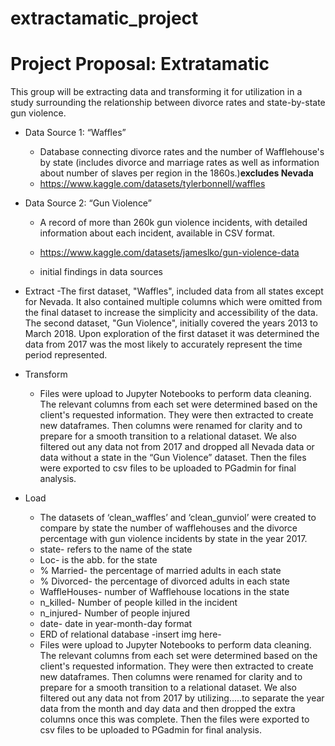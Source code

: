 # extractamatic_project
# Project Proposal: Extratamatic

This group will be extracting data and transforming it for utilization in a study surrounding the relationship between divorce rates and state-by-state gun violence.

- Data Source 1: “Waffles”
  - Database connecting divorce rates and the number of Wafflehouse's by state (includes divorce and marriage rates as well as information about number of slaves per region in the 1860s.)**excludes Nevada**
  - https://www.kaggle.com/datasets/tylerbonnell/waffles

- Data Source 2: “Gun Violence”
  - A record of more than 260k gun violence incidents, with detailed information about each incident, available in CSV format. 
  - https://www.kaggle.com/datasets/jameslko/gun-violence-data

  - initial findings in data sources

- Extract
  -The first dataset, "Waffles", included data from all states except for Nevada. It also contained multiple columns which were omitted from the final dataset to increase the simplicity and accessibility of the data. 
The second dataset, "Gun Violence", initially covered the years 2013 to March 2018. Upon exploration of the first dataset it was determined the data from 2017 was the most likely to accurately represent the time period represented. 

- Transform
  - Files were upload to Jupyter Notebooks to perform data cleaning. The relevant columns from each set were determined based on the client's requested information. They were then extracted to create new dataframes. Then columns were renamed for clarity and to prepare for a smooth transition to a relational dataset. We also filtered out any data not from 2017 and dropped all Nevada data or data without a state in the “Gun Violence” dataset. Then the files were exported to csv files to be uploaded to PGadmin for final analysis.
- Load
  - The datasets of ‘clean_waffles’ and ‘clean_gunviol’ were created to compare by state the number of wafflehouses and the divorce percentage with gun violence incidents by state in the year 2017.
  - state- refers to the name of the state
  - Loc- is the abb. for the state
  - % Married- the percentage of married adults in each state
  - % Divorced- the percentage of divorced adults in each state
  - WaffleHouses- number of Wafflehouse locations in the state
  - n_killed- Number of people killed in the incident
  - n_injured- Number of people injured 
  - date- date in year-month-day format
  - ERD of relational database -insert img here-
  - Files were upload to Jupyter Notebooks to perform data cleaning. The relevant columns from each set were determined based on the client's requested information. They were then extracted to create new dataframes. Then columns were renamed for clarity and to prepare for a smooth transition to a relational dataset. We also filtered out any data not from 2017 by utilizing.....to separate the year data from the month and day data and then dropped the extra columns once this was complete. Then the files were exported to csv files to be uploaded to PGadmin for final analysis.

